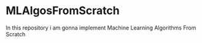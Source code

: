 # MLAlgosFromScratch
In this repository i am gonna implement Machine Learning Algorithms From Scratch
